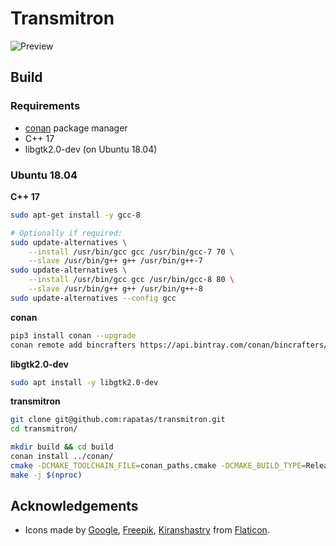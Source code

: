 # Transmitron

![Preview](https://i.imgur.com/eGsQBel.png "2 connections, 4 subscriptions, homepage")

## Build

### Requirements

- [conan](https://conan.io/) package manager
- C++ 17
- libgtk2.0-dev (on Ubuntu 18.04)

### Ubuntu 18.04

**C++ 17**

```bash
sudo apt-get install -y gcc-8

# Optionally if required:
sudo update-alternatives \
    --install /usr/bin/gcc gcc /usr/bin/gcc-7 70 \
    --slave /usr/bin/g++ g++ /usr/bin/g++-7
sudo update-alternatives \
    --install /usr/bin/gcc gcc /usr/bin/gcc-8 80 \
    --slave /usr/bin/g++ g++ /usr/bin/g++-8
sudo update-alternatives --config gcc
```

**conan**

```bash
pip3 install conan --upgrade
conan remote add bincrafters https://api.bintray.com/conan/bincrafters/public-conan
```

**libgtk2.0-dev**

```bash
sudo apt install -y libgtk2.0-dev
```

**transmitron**

```bash
git clone git@github.com:rapatas/transmitron.git
cd transmitron/

mkdir build && cd build
conan install ../conan/
cmake -DCMAKE_TOOLCHAIN_FILE=conan_paths.cmake -DCMAKE_BUILD_TYPE=Release ..
make -j $(nproc)
```

## Acknowledgements

- Icons made by [Google](https://www.flaticon.com/authors/google), [Freepik](https://www.freepik.com), [Kiranshastry](https://www.flaticon.com/authors/kiranshastry) from [Flaticon](https://www.flaticon.com/).